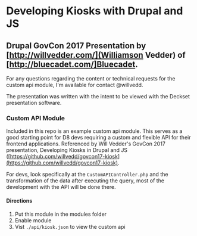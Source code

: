 # Developing Kiosks with Drupal and JS

## Drupal GovCon 2017 Presentation by [http://willvedder.com/](Williamson Vedder) of [http://bluecadet.com/]Bluecadet. 

For any questions regarding the content or technical requests for the custom api module, I'm available for contact @willvedd.

The presentation was written with the intent to be viewed with the Deckset presentation software.


### Custom API Module

Included in this repo is an example custom api module. This serves as a good starting point for D8 devs requiring a custom and flexible API for their frontend applications. Referenced by Will Vedder's GovCon 2017 presentation, Developing Kiosks in Drupal and JS ([https://github.com/willvedd/govcon17-kiosk](https://github.com/willvedd/govcon17-kiosk).

For devs, look specifically at the `CustomAPIController.php` and the transformation of the data after executing the query, most of the development with the API will be done there.

#### Directions

1. Put this module in the modules folder
2. Enable module 
3. Vist `./api/kiosk.json` to view the custom api




